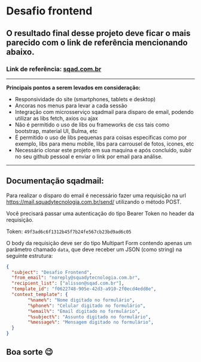 # Desafio frontend

## O resultado final desse projeto deve ficar o mais parecido com o link de referência mencionando abaixo.
### Link de referência: [sqad.com.br](https://sqad.com.br)
---

**Principais pontos a serem levados em consideração:**
- Responsividade do site (smartphones, tablets e desktop)
- Ancoras nos menus para levar a cada sessão
- Integração com microsserviço sqadmail para disparo de email, podendo utilizar as libs fetch, axios ou ajax
- Não é permitido o uso de libs ou frameworks de css tais como bootstrap, material UI, Bulma, etc
- É permitido o uso de libs pequenas para coisas específicas como por exemplo, libs para menu mobile, libs para carrousel de fotos, icones, etc
- Necessário clonar este projeto em sua maquina e após concluído, subir no seu github pessoal e enviar o link por email para análise.

---

## Documentação sqadmail:
Para realizar o disparo do email é necessário fazer uma requisição na url https://mail.squadytecnologia.com.br/send/ utilizando o método POST.

Você precisará passar uma autenticação do tipo Bearer Token no header da requisição. 

Token: ```49f3ad6c6f1312b45f7b24fe567cb23bd9ad6c05```

O body da requisição deve ser do tipo Multipart Form contendo apenas um parâmetro chamado ```data```, que deve receber um JSON (como string) na seguinte estrutura:
```json
{
  "subject": "Desafio Frontend",
  "from_email": "noreply@squadytecnologia.com.br",
  "recipient_list": ["alisson@sqad.com.br"],
  "template_id": "f0622748-905e-42d3-a910-2f0ecd4edd8e",
  "context_template": {
		"%name%": "Nome digitado no formulário",
		"%phone%": "Celular digitado no formulário",
		"%email%": "Email digitado no formulário",
		"%subject%": "Assunto digitado no formulário",
		"%message%": "Mensagem digitado no formulário",
  }
}
```

## Boa sorte 😉